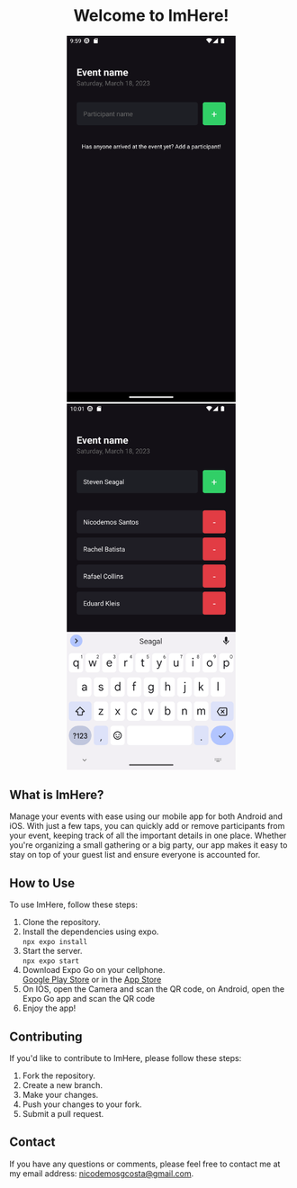 <h1 align="center">Welcome to ImHere!</h1>

<p align="center">
  <img src="https://raw.githubusercontent.com/SavioNicodemos/imhere/main/screenshots/ImHere%20-%20No%20Participants.png" alt="Screenshot of ImHere without any item" style="width: 300px;"  />
  <img src="https://raw.githubusercontent.com/SavioNicodemos/imhere/main/screenshots/ImHere%20-%20Participant%20List.png" alt="Screenshot of list of participants" style="width: 300px;"  />
</p>

## What is ImHere?

Manage your events with ease using our mobile app for both Android and iOS. With just a few taps, you can quickly add or remove participants from your event, keeping track of all the important details in one place. Whether you're organizing a small gathering or a big party, our app makes it easy to stay on top of your guest list and ensure everyone is accounted for.

## How to Use

To use ImHere, follow these steps:

1. Clone the repository.
2. Install the dependencies using expo.  
   ```npx expo install```
3. Start the server.  
   ```npx expo start```
4. Download Expo Go on your cellphone.  
   [Google Play Store](https://play.google.com/store/apps/details?id=host.exp.exponent&referrer=www) or in the [App Store](https://itunes.apple.com/app/apple-store/id982107779)
5. On IOS, open the Camera and scan the QR code, on Android, open the Expo Go app and scan the QR code
6. Enjoy the app!

## Contributing

If you'd like to contribute to ImHere, please follow these steps:

1. Fork the repository.
2. Create a new branch.
3. Make your changes.
4. Push your changes to your fork.
5. Submit a pull request.

## Contact

If you have any questions or comments, please feel free to contact me at my email address: nicodemosgcosta@gmail.com.
